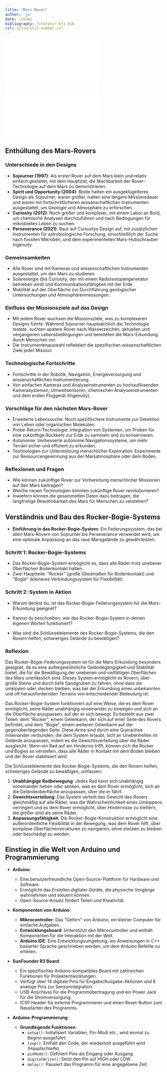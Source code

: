 ```yaml
---
title: "Mars-Rover"
author: 'ju'
date: \today
bibliography: literatur-kfz.bib
csl: zitierstil-number.csl
---
```

<!-----------------------------------------------------------------------
ju 5-2-24 Mars-Rover.md
pandoc Mars-Rover.md -o Mars-Rover.html -c inhalt.css --mathjax
------------------------------------------------------------------------->

![Mars-Rover Montage](images/rover-bau.pdf)

![Mars-Rover Montage 2](images/rover-bau2.pdf)

## Enthüllung des Mars-Rovers

### Unterschiede in den Designs

- **Sojourner (1997)**: Als erster Rover auf dem Mars klein und relativ einfach gestaltet, mit dem Hauptziel, die Machbarkeit der Rover-Technologie auf dem Mars zu demonstrieren.
- **Spirit und Opportunity (2004)**: Beide hatten ein ausgeklügelteres Design als Sojourner, waren größer, hatten eine längere Missionsdauer und waren mit fortschrittlicheren wissenschaftlichen Instrumenten ausgestattet, um Geologie und Atmosphäre zu erforschen.
- **Curiosity (2012)**: Noch größer und komplexer, mit einem Labor an Bord, um chemische Analysen durchzuführen und nach Bedingungen für mikrobielles Leben zu suchen.
- **Perseverance (2021)**: Baut auf Curiositys Design auf, mit zusätzlichen Instrumenten für astrobiologische Forschung, einschließlich der Suche nach fossilen Mikroben, und dem experimentellen Mars-Hubschrauber Ingenuity.

### Gemeinsamkeiten

- Alle Rover sind mit Kameras und wissenschaftlichen Instrumenten ausgestattet, um den Mars zu studieren.
- Solarenergie (bis Curiosity, der mit einem Radioisotopengenerator betrieben wird) und Kommunikationsfähigkeit mit der Erde.
- Mobilität auf der Oberfläche zur Durchführung geologischer Untersuchungen und Atmosphärenmessungen.

### Einfluss der Missionsziele auf das Design

- Mit jedem Rover wuchsen die Missionsziele, was zu komplexeren Designs führte. Während Sojourner hauptsächlich die Technologie testete, suchten spätere Rover nach Wasserzeichen, aktuellen und vergangenen Lebensbedingungen und bereiteten die Mars-Erkundung durch Menschen vor.
- Die Instrumentenauswahl reflektiert die spezifischen wissenschaftlichen Ziele jeder Mission.

### Technologische Fortschritte

- Fortschritte in der Robotik, Navigation, Energieversorgung und wissenschaftlichen Instrumentierung.
- Von einfachen Kameras und Analyseinstrumenten zu hochauflösenden Kamerasystemen, Umweltsensoren, chemischen Analyseinstrumenten und dem ersten Fluggerät (Ingenuity).

### Vorschläge für den nächsten Mars-Rover

- Erweiterte Lebenssuche: Noch spezifischere Instrumente zur Detektion von Leben oder organischen Molekülen.
- Probe-Return-Technologie: Integration von Systemen, um Proben für eine zukünftige Rückkehr zur Erde zu sammeln und zu konservieren.
- Autonomie: Verbesserte autonome Navigationssysteme, um mehr Terrain sicher und effizient zu erkunden.
- Technologien zur Unterstützung menschlicher Exploration: Experimente zur Ressourcengewinnung aus der Marsatmosphäre oder dem Boden.

### Reflexionen und Fragen

- Wie können zukünftige Rover zur Vorbereitung menschlicher Missionen auf den Mars beitragen?
- Welche neuen Technologien könnten zukünftige Rover revolutionieren?
- Inwiefern können die gesammelten Daten dazu beitragen, die langfristige Bewohnbarkeit des Mars für Menschen zu verstehen?

## Verständnis und Bau des Rocker-Bogie-Systems

- **Einführung in das Rocker-Bogie-System**: Ein Federungssystem, das bei allen Mars-Rovern von Sojourner bis Perseverance verwendet wird, um eine optimale Anpassung an das raue Marsgelände zu gewährleisten.

### Schritt 1: Rocker-Bogie-Systems

- Das Rocker-Bogie-System ermöglicht es, dass alle Räder trotz unebener Oberflächen Bodenkontakt halten.
- Zwei Hauptteile: "Rocker" (große Gliedmaßen für Bodenkontakt) und "Bogie" (kleineres Verbindungssystem für Flexibilität).

### Schritt 2: System in Aktion

- Warum denkst du, ist das Rocker-Bogie-Federungssystem für die Mars-Erkundung geeignet?

- Kannst du beschreiben, wie das Rocker-Bogie-System in deinen eigenen Worten funktioniert?

- Was sind die Schlüsselelemente des Rocker-Bogie-Systems, die den Rovern helfen, schwieriges Gelände zu bewältigen?

### Reflexion

Das Rocker-Bogie-Federungssystem ist für die Mars-Erkundung besonders geeignet, da es eine außergewöhnliche Geländegängigkeit und Stabilität bietet, die für die Bewältigung der unebenen und vielfältigen Oberflächen des Mars unerlässlich sind. Dieses System ermöglicht es Rovern, über große Steine und durch tiefe Sandgruben zu fahren, ohne dass sie umkippen oder stecken bleiben, was bei der Erkundung eines unbekannten und oft herausfordernden Terrains von entscheidender Bedeutung ist.

Das Rocker-Bogie-System funktioniert auf eine Weise, die es dem Rover ermöglicht, seine Räder unabhängig voneinander zu bewegen und sich an die Oberfläche anzupassen, auf der er sich bewegt. Es besteht aus zwei Teilen: dem "Rocker", einem Gelenkarm, der sich auf einer Seite des Rovers befindet, und dem "Bogie", einem weiteren Gelenkarm auf der gegenüberliegenden Seite. Diese Arme sind durch eine Querachse miteinander verbunden, die dem System erlaubt, sich an Unebenheiten im Gelände anzupassen, indem es die Gewichtsverteilung über die Räder ausgleicht. Wenn ein Rad auf ein Hindernis trifft, können sich die Rocker und Bogies so verstellen, dass alle Räder in Kontakt mit dem Boden bleiben und der Rover stabilisiert wird.

Die Schlüsselelemente des Rocker-Bogie-Systems, die den Rovern helfen, schwieriges Gelände zu bewältigen, umfassen:

1. **Unabhängige Radbewegung**: Jedes Rad kann sich unabhängig voneinander heben oder senken, was es dem Rover ermöglicht, sich an die Geländeoberfläche anzupassen, über die er fährt.
2. **Gewichtsverteilung**: Das System verteilt das Gewicht des Rovers gleichmäßig auf alle Räder, was die Wahrscheinlichkeit eines Umkippens verringert und es dem Rover ermöglicht, über Hindernisse zu klettern, die größer sind als seine Räder.
3. **Anpassungsfähigkeit**: Die Rocker-Bogie-Konstruktion ermöglicht eine außerordentliche Flexibilität in der Bewegung, was dem Rover hilft, über komplexe Oberflächenstrukturen zu navigieren, ohne stecken zu bleiben oder beschädigt zu werden.

## Einstieg in die Welt von Arduino und Programmierung

- **Arduino**:
  - Eine benutzerfreundliche Open-Source-Plattform für Hardware und Software.
  - Ermöglicht das Erstellen digitaler Geräte, die physische Vorgänge wahrnehmen und steuern können.
  - Open-Source-Ansatz fördert Teilen und Kreativität.

- **Komponenten von Arduino**:
  - **Mikrocontroller**: Das "Gehirn" von Arduino, ein kleiner Computer für einfache Aufgaben.
  - **Entwicklungsboard**: Unterstützt den Mikrocontroller und enthält Komponenten für die Interaktion mit der Welt.
  - **Arduino IDE**: Eine Entwicklungsumgebung, wo Anweisungen in C++ basierter Sprache geschrieben werden, um dem Arduino Befehle zu erteilen.

- **SunFounder R3 Board**:
  - Ein spezifisches Arduino-kompatibles Board mit zahlreichen Funktionen für Projektentwicklungen.
  - Verfügt über 14 digitale Pins für Eingabe/Ausgabe-Aktionen und 6 analoge Pins zur Sensorintegration.
  - USB-Anschluss für die Programmübertragung und ein Power Jack für die Stromversorgung.
  - ICSP Header für externe Programmierer und einen Reset-Button zum Neustarten des Programms.

- **Arduino-Programmierung**:
  - **Grundlegende Funktionen**:
    - `setup()`: Initialisiert Variablen, Pin-Modi etc., wird einmal zu Beginn ausgeführt.
    - `loop()`: Enthält den Code, der wiederholt ausgeführt wird (Hauptschleife).
    - `pinMode()`: Definiert Pins als Eingang oder Ausgang.
    - `digitalWrite()`: Setzt den Pin auf HIGH oder LOW.
    - `delay()`: Pausiert das Programm für eine angegebene Zeit.
